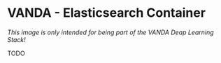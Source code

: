 # VANDA - Elasticsearch Container

_This image is only intended for being part of the VANDA Deap Learning Stack!_ 

TODO